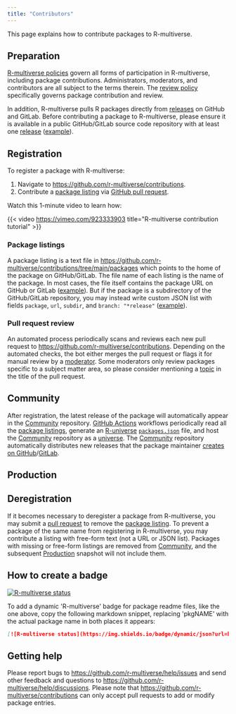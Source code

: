 ```yaml
---
title: "Contributors"
---
```


This page explains how to contribute packages to R-multiverse.

## Preparation

[R-multiverse policies](policies.md) govern all forms of participation in R-multiverse,
including package contributions.
Administrators, moderators, and contributors are all subject to the terms therein.
The [review policy](review.md) specifically governs package contribution and review.

In addition, R-multiverse pulls R packages directly from
[releases](https://docs.github.com/en/repositories/releasing-projects-on-github/about-releases) on GitHub and GitLab.
Before contributing a package to R-multiverse, please ensure it is available
in a public GitHub/GitLab source code repository with at least one
[release](https://docs.github.com/en/repositories/releasing-projects-on-github/about-releases) ([example](https://github.com/pola-rs/r-polars/releases/tag/v0.21.0)).

## Registration

To register a package with R-multiverse:

1. Navigate to <https://github.com/r-multiverse/contributions>.
1. Contribute a [package listing](https://github.com/r-multiverse/contributions/tree/main/packages) via
[GitHub pull request](https://docs.github.com/en/pull-requests/collaborating-with-pull-requests/proposing-changes-to-your-work-with-pull-requests/about-pull-requests).

Watch this 1-minute video to learn how:

{{< video https://vimeo.com/923333903 title="R-multiverse contribution tutorial" >}}

### Package listings

A package listing is a text file in <https://github.com/r-multiverse/contributions/tree/main/packages>
which points to the home of the package on GitHub/GitLab.
The file name of each listing is the name of the package.
In most cases, the file itself contains the package URL on GitHub or GitLab ([example](https://github.com/r-multiverse/contributions/blob/main/packages/polars)).
But if the package is a subdirectory of the GitHub/GitLab repository,
you may instead write custom JSON list with fields `package`, `url`, `subdir`, and `branch: "*release"` ([example](https://github.com/r-multiverse/contributions/blob/main/packages/arrow)).

### Pull request review

An automated process periodically scans and reviews each new pull request to <https://github.com/r-multiverse/contributions>.
Depending on the automated checks, the bot either merges the pull request
or flags it for manual review by a [moderator](governance.md#moderator).
Some moderators only review packages specific to a subject matter area,
so please consider mentioning a [topic](https://r-multiverse.org/topics/index.html)
in the title of the pull request.

## Community

After registration, the latest release of the package will
automatically appear in the [Community](community.md) repository.
[GitHub Actions](https://github.com/features/actions) workflows periodically
read all the [package listings](https://github.com/r-multiverse/contributions/tree/main/packages),
generate an [R-universe](https://r-universe.dev) [`packages.json`](https://github.com/r-multiverse/community/blob/main/packages.json) file,
and host the [Community](community.md) repository as a [universe](https://r-universe.dev).
The [Community](community.md) repository automatically distributes new releases
that the package maintainer 
[creates on GitHub](https://docs.github.com/en/repositories/releasing-projects-on-github/about-releases)/[GitLab](https://docs.gitlab.com/ee/user/project/releases/).

## Production



## Deregistration

If it becomes necessary to deregister a package from R-multiverse, you may submit a
[pull request](https://docs.github.com/en/pull-requests/collaborating-with-pull-requests/proposing-changes-to-your-work-with-pull-requests/about-pull-requests)
to remove the [package listing](https://github.com/r-multiverse/contributions/tree/main/packages).
To prevent a package of the same name from registering in R-multiverse,
you may contribute a listing with free-form text (not a URL or JSON list).
Packages with missing or free-form listings are removed from [Community](community.md), and the subsequent [Production](production.md) snapshot will not include them. 

## How to create a badge

[<img src="https://img.shields.io/badge/dynamic/json?url=https%3A%2F%2Fcommunity.r-multiverse.org%2Fapi%2Fpackages%2Fmirai&query=%24.Version&label=r-multiverse" alt="R-multiverse status" />](https://community.r-multiverse.org/mirai)

To add a dynamic 'R-multiverse' badge for package readme files, like the one above, copy the following markdown snippet, replacing 'pkgNAME' with the actual package name in both places it appears:

```md
[![R-multiverse status](https://img.shields.io/badge/dynamic/json?url=https%3A%2F%2Fcommunity.r-multiverse.org%2Fapi%2Fpackages%2FpkgNAME&query=%24.Version&label=r-multiverse)](https://community.r-multiverse.org/pkgNAME)
```

## Getting help

Please report bugs to <https://github.com/r-multiverse/help/issues> and send other feedback and questions to <https://github.com/r-multiverse/help/discussions>.
Please note that <https://github.com/r-multiverse/contributions> can only accept pull requests to add or modify package entries.
